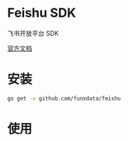 # Feishu SDK

飞书开放平台 SDK

[官方文档](https://open.feishu.cn/document/ukTMukTMukTM/uITNz4iM1MjLyUzM)


# 安装
```bash
go get -u github.com/funxdata/feishu
``` 

# 使用
